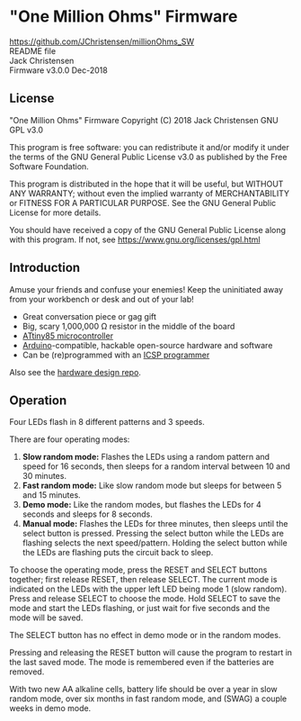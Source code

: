 # "One Million Ohms" Firmware
https://github.com/JChristensen/millionOhms_SW  
README file  
Jack Christensen  
Firmware v3.0.0 Dec-2018

## License
"One Million Ohms" Firmware Copyright (C) 2018 Jack Christensen GNU GPL v3.0

This program is free software: you can redistribute it and/or modify it under the terms of the GNU General Public License v3.0 as published by the Free Software Foundation.

This program is distributed in the hope that it will be useful, but WITHOUT ANY WARRANTY; without even the implied warranty of MERCHANTABILITY or FITNESS FOR A PARTICULAR PURPOSE.  See the GNU General Public License for more details.

You should have received a copy of the GNU General Public License along with this program. If not, see <https://www.gnu.org/licenses/gpl.html>

## Introduction

Amuse your friends and confuse your enemies! Keep the uninitiated away from your workbench or desk and out of your lab!

- Great conversation piece or gag gift
- Big, scary 1,000,000 Ω resistor in the middle of the board
- [ATtiny85 microcontroller](https://www.microchip.com/wwwproducts/en/ATtiny85)
- [Arduino](https://www.arduino.cc/)-compatible, hackable open-source hardware and software
- Can be (re)programmed with an [ICSP programmer](https://www.adafruit.com/product/46)

Also see the [hardware design repo](https://github.com/JChristensen/millionOhms_HW).

## Operation

Four LEDs flash in 8 different patterns and 3 speeds.

There are four operating modes:

1. **Slow random mode:** Flashes the LEDs using a random pattern and speed for 16 seconds, then sleeps for a random interval between 10 and 30 minutes.
2. **Fast random mode:** Like slow random mode but sleeps for between 5 and 15 minutes.
3. **Demo mode:** Like the random modes, but flashes the LEDs for 4 seconds and sleeps for 8 seconds.
4. **Manual mode:** Flashes the LEDs for three minutes, then sleeps until the select button is pressed. Pressing the select button while the LEDs are flashing selects the next speed/pattern. Holding the select button while the LEDs are flashing puts the circuit back to sleep.

To choose the operating mode, press the RESET and SELECT buttons together; first release RESET, then release SELECT. The current mode is indicated on the LEDs with the upper left LED being mode 1 (slow random). Press and release SELECT to choose the mode. Hold SELECT to save the mode and start the LEDs flashing, or just wait for five seconds and the mode will be saved.

The SELECT button has no effect in demo mode or in the random modes.

Pressing and releasing the RESET button will cause the program to restart in the last saved mode. The mode is remembered even if the batteries are removed.

With two new AA alkaline cells, battery life should be over a year in
slow random mode, over six months in fast random mode, and (SWAG) a couple weeks in demo mode.
